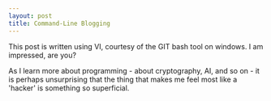 ```yaml
---
layout: post
title: Command-Line Blogging
---
```

This post is written using VI, courtesy of the GIT bash tool on windows.  I am impressed, are you?

As I learn more about programming - about cryptography, AI, and so on - it is perhaps unsurprising that the thing that makes me feel most like a 'hacker' is something so superficial.